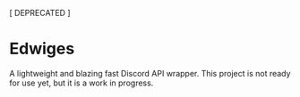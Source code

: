 [ DEPRECATED ]


# Edwiges
A lightweight and blazing fast Discord API wrapper.
This project is not ready for use yet, but it is a work in progress.
